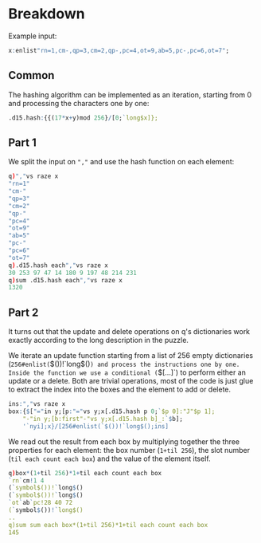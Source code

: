 # Breakdown

Example input:
```q
x:enlist"rn=1,cm-,qp=3,cm=2,qp-,pc=4,ot=9,ab=5,pc-,pc=6,ot=7";
```

## Common
The hashing algorithm can be implemented as an iteration, starting from 0 and processing the characters one by one:
```q
.d15.hash:{{(17*x+y)mod 256}/[0;`long$x]};
```

## Part 1
We split the input on `","` and use the hash function on each element:
```q
q)","vs raze x
"rn=1"
"cm-"
"qp=3"
"cm=2"
"qp-"
"pc=4"
"ot=9"
"ab=5"
"pc-"
"pc=6"
"ot=7"
q).d15.hash each","vs raze x
30 253 97 47 14 180 9 197 48 214 231
q)sum .d15.hash each","vs raze x
1320
```

## Part 2
It turns out that the update and delete operations on q's dictionaries work exactly according to the long description in the puzzle.

We iterate an update function starting from a list of 256 empty dictionaries (`256#enlist(`$())!`long$()`) and process the instructions one by one. Inside the function we use a conditional (`$[...]`) to perform either an update or a delete. Both are trivial operations, most of the code is just glue to extract the index into the boxes and the element to add or delete.
```q
ins:","vs raze x
box:{$["="in y;[p:"="vs y;x[.d15.hash p 0;`$p 0]:"J"$p 1];
    "-"in y;[b:first"-"vs y;x[.d15.hash b]_:`$b];
    '`nyi];x}/[256#enlist(`$())!`long$();ins]
```
We read out the result from each box by multiplying together the three properties for each element: the box number (`1+til 256`), the slot number (`til each count each box`) and the value of the element itself.
```q
q)box*(1+til 256)*1+til each count each box
`rn`cm!1 4
(`symbol$())!`long$()
(`symbol$())!`long$()
`ot`ab`pc!28 40 72
(`symbol$())!`long$()
..
q)sum sum each box*(1+til 256)*1+til each count each box
145
```
